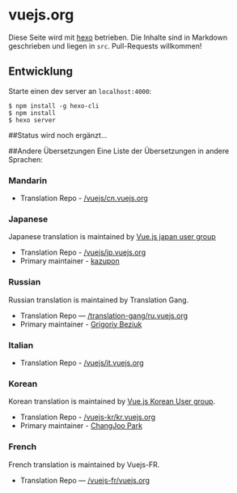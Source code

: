 # vuejs.org

Diese Seite wird mit [hexo](http://hexo.io/) betrieben. Die Inhalte sind in Markdown geschrieben und liegen in `src`. Pull-Requests willkommen!

## Entwicklung

Starte einen dev server an `localhost:4000`:

```
$ npm install -g hexo-cli
$ npm install
$ hexo server
```

##Status
wird noch ergänzt...

##Andere Übersetzungen
Eine Liste der Übersetzungen in andere Sprachen:

### Mandarin
* Translation Repo - [/vuejs/cn.vuejs.org](https://github.com/vuejs/cn.vuejs.org)

### Japanese
Japanese translation is maintained by [Vue.js japan user group](https://github.com/vuejs-jp)

* Translation Repo - [/vuejs/jp.vuejs.org](https://github.com/vuejs/jp.vuejs.org)
* Primary maintainer - [kazupon](https://github.com/kazupon)

### Russian
Russian translation is maintained by Translation Gang.

* Translation Repo — [/translation-gang/ru.vuejs.org](https://github.com/translation-gang/ru.vuejs.org)
* Primary maintainer - [Grigoriy Beziuk](https://gbezyuk.github.io)

### Italian
* Translation Repo - [/vuejs/it.vuejs.org](https://github.com/vuejs/it.vuejs.org)

### Korean
Korean translation is maintained by [Vue.js Korean User group](https://github.com/vuejs-kr).

* Translation Repo - [/vuejs-kr/kr.vuejs.org](https://github.com/vuejs-kr/kr.vuejs.org)
* Primary maintainer - [ChangJoo Park](https://github.com/ChangJoo-Park)

### French
French translation is maintained by Vuejs-FR.

* Translation Repo — [/vuejs-fr/vuejs.org](https://github.com/vuejs-fr/vuejs.org)
